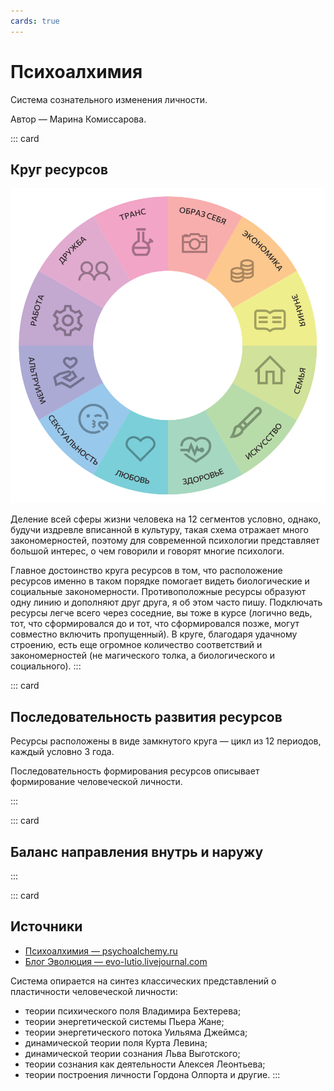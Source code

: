 ```yaml
---
cards: true
---
```



# Психоалхимия

Cистема сознательного изменения личности. 

Автор — Марина Комиссарова.



::: card
## Круг ресурсов

![](./resources-circle.svg)

Деление всей сферы жизни человека на 12 сегментов условно, однако, будучи издревле вписанной в культуру, такая схема отражает много закономерностей, поэтому для современной психологии представляет большой интерес, о чем говорили и говорят многие психологи.

Главное достоинство круга ресурсов в том, что расположение ресурсов именно в таком порядке помогает видеть биологические и социальные закономерности. Противоположные ресурсы образуют одну линию и дополняют друг друга, я об этом часто пишу. Подключать ресурсы легче всего через соседние, вы тоже в курсе (логично ведь, тот, что сформировался до и тот, что сформировался позже, могут совместно включить пропущенный). В круге, благодаря удачному строению, есть еще огромное количество соответствий и закономерностей (не магического толка, а биологического и социального).
:::

::: card
## Последовательность развития ресурсов

Ресурсы расположены в виде замкнутого круга — цикл из 12 периодов, каждый условно 3 года.

Последовательность формирования ресурсов описывает формирование человеческой личности.

<alchemy-evolve />
:::

::: card
## Баланс направления внутрь и наружу

<alchemy-in-out />
:::

::: card
## Источники

- [Психоалхимия — psychoalchemy.ru](http://psychoalchemy.ru)
- [Блог Эволюция — evo-lutio.livejournal.com](https://evo-lutio.livejournal.com/)

Система опирается на синтез классических представлений о пластичности человеческой личности:
- теории психического поля Владимира Бехтерева;
- теории энергетической системы Пьера Жане;
- теории энергетического потока Уильяма Джеймса;
- динамической теории поля Курта Левина;
- динамической теории сознания Льва Выготского;
- теории сознания как деятельности Алексея Леонтьева;
- теории построения личности Гордона Олпорта и другие.
:::


